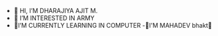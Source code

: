 - 👋 HI, I’M DHARAJIYA AJIT M.
- 👀 I’M INTERESTED IN ARMY
- 🌱I’M CURRENTLY LEARNING IN COMPUTER 
-💞I'M MAHADEV bhakt💞

<!---
DharajiyaAjitM/DharajiyaAjitM is a ✨ special ✨ repository because its `README.md` (this file) appears on your GitHub profile.
You can click the Preview link to take a look at your changes.
--->
